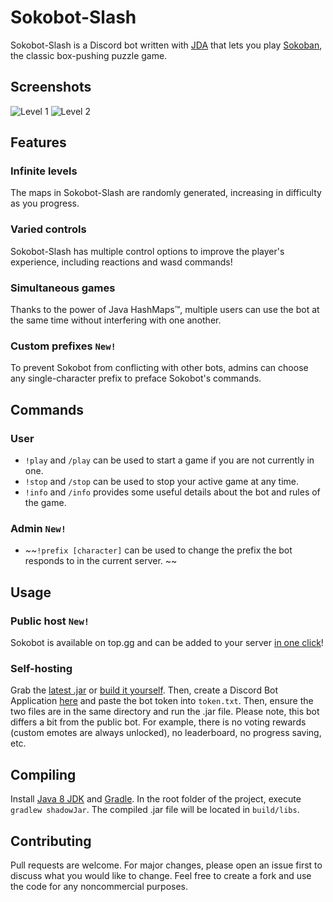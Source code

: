 # Sokobot-Slash

Sokobot-Slash is a Discord bot written with [JDA](https://github.com/DV8FromTheWorld/JDA) that lets you play [Sokoban](https://en.wikipedia.org/wiki/Sokoban), the classic box-pushing puzzle game.

## Screenshots
![Level 1](https://cdn.discordapp.com/attachments/670425377503707146/727568442034487316/sokobot_v1.1.gif)
![Level 2](https://cdn.discordapp.com/attachments/670425377503707146/727567694597193829/sokobot_v1.1_.gif)

## Features
### Infinite levels
The maps in Sokobot-Slash are randomly generated, increasing in difficulty as you progress.
### Varied controls
Sokobot-Slash has multiple control options to improve the player's experience, including reactions and wasd commands!
### Simultaneous games
Thanks to the power of Java HashMaps™️, multiple users can use the bot at the same time without interfering with one another.
### Custom prefixes ``New!``
To prevent Sokobot from conflicting with other bots, admins can choose any single-character prefix to preface Sokobot's commands.

## Commands
### User
- ``!play`` and ``/play`` can be used to start a game if you are not currently in one.
- ``!stop`` and ``/stop`` can be used to stop your active game at any time.
- ``!info`` and ``/info`` provides some useful details about the bot and rules of the game.
### Admin ``New!``
- ~~``!prefix [character]`` can be used to change the prefix the bot responds to in the current server. ~~

## Usage
### Public host ``New!``
Sokobot is available on top.gg and can be added to your server [in one click](https://top.gg/bot/713635251703906336/)! 
### Self-hosting
Grab the [latest .jar](https://github.com/win20-official/Sokobot-Slash/releases) or [build it yourself](#compiling). Then, create a Discord Bot Application [here](https://discord.com/developers/applications/) and paste the bot token into ``token.txt``. Then, ensure the two files are in the same directory and run the .jar file.
Please note, this bot differs a bit from the public bot. For example, there is no voting rewards (custom emotes are always unlocked), no leaderboard, no progress saving, etc.



## Compiling

Install [Java 8 JDK](http://www.oracle.com/technetwork/java/javase/downloads/jdk8-downloads-2133151.html) and [Gradle](https://gradle.org/).
In the root folder of the project, execute ``gradlew shadowJar``.
The compiled .jar file will be located in ``build/libs``.

## Contributing
Pull requests are welcome. For major changes, please open an issue first to discuss what you would like to change. Feel free to create a fork and use the code for any noncommercial purposes.

